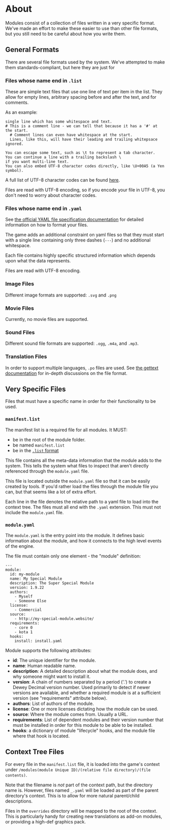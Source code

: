 # About

Modules consist of a collection of files written in a very specific format.  We've made an effort to make these easier to use than other file formats, but you still need to be careful about how you write them.

## General Formats

There are several file formats used by the system.  We've attempted to make them standards-compliant, but here they are just for

### Files whose name end in `.list`

These are simple text files that use one line of text per item in the list.  They allow for empty lines, arbitrary spacing before and after the text, and for comments.

As an example:

```
single line which has some whitespace and text.
# This is a comment line - we can tell that because it has a '#' at the start.
  # Comment lines can even have whitespace at the start.
  Lines, like this, will have their leading and trailing whitepsace ignored.

You can escape some text, such as \t to represent a tab character.
You can continue a line with a trailing backslash \
if you want multi-line text.
You can also embed UTF-8 character codes directly, like \U+00A5 (a Yen symbol).
```

A full list of UTF-8 character codes can be found [here](https://www.fileformat.info/info/charset/UTF-8/list.htm).

Files are read with UTF-8 encoding, so if you encode your file in UTF-8, you don't need to worry about character codes.

### Files whose name end in `.yaml`

See [the official YAML file specification documentation](https://yaml.org/spec/1.2/spec.html) for detailed information on how to format your files.

The game adds an additional constraint on yaml files so that they must start with a single line containing only three dashes (`---`) and no additional whitespace.

Each file contains highly specific structured information which depends upon what the data represents.

Files are read with UTF-8 encoding.

### Image Files

Different image formats are supported: `.svg` and `.png`

### Movie Files

Currently, no movie files are supported.

### Sound Files

Different sound file formats are supported: `.ogg`, `.m4a`, and `.mp3`.

### Translation Files

In order to support multiple languages, `.po` files are used.  See
[the gettext documentation](https://www.gnu.org/software/gettext/manual/gettext.html) for in-depth discussions on the file format.


## Very Specific Files

Files that must have a specific name in order for their functionality to be used.


### `manifest.list`

The manifest list is a required file for all modules.  It MUST:

* be in the root of the module folder.
* be named `manifest.list`
* be in the [`.list` format](#files-whose-name-ends-in-list)

This file contains all the meta-data information that the module adds to the system.  This tells the system what files to inspect that aren't directly referenced through the `module.yaml` file.

This file is located outside the `module.yaml` file so that it can be easily created by tools.  If you'd rather load the files through the module file you can, but that seems like a lot of extra effort.

Each line in the file denotes the relative path to a yaml file to load into the context tree.  The files must all end with the `.yaml` extension.  This must not include the `module.yaml` file.


### `module.yaml`

The `module.yaml` is the entry point into the module.  It defines basic
information about the module, and how it connects to the high level events of the engine.

The file must contain only one element - the "module" definition:

```(yaml)
---
module:
  id: my-module
  name: My Special Module
  description: The Super Special Module
  version: 1.9.22
  authors:
    - Myself
    - Someone Else
  license:
    - Commercial
  source:
    - http://my-special-module.website/
  requirements:
    - core 0
    - kota 1
  hooks:
    install: install.yaml
```

Module supports the following attributes:

* **id**: The unique identifier for the module.
* **name**: Human readable name.
* **description**: A detailed description about what the module does, and why someone might want to install it.
* **version**: A chain of numbers separated by a period ('.') to create a Dewey Decimal version number.  Used primarily to detect if newer versions are available, and whether a required module is at a sufficient version (see "requirements" attribute below).
* **authors**: List of authors of the module.
* **license**: One or more licenses dictating how the module can be used.
* **source**: Where the module comes from.  Usually a URL.
* **requirements**: List of dependent modules and their version number that must be installed in order for this module to be able to be installed.
* **hooks**: a dictionary of module "lifecycle" hooks, and the module file where that hook is located.


## Context Tree Files

For every file in the `manifest.list` file, it is loaded into the game's context under `/modules(module Unique ID)/(relative file directory)/(file contents)`.

Note that the filename is *not* part of the context path, but the directory name is.  However, files named `_.yaml` will be loaded as part of the parent directory's context.  This is to allow for more natural parent/child descriptions.

Files in the `overrides` directory will be mapped to the root of the context.  This is particularly handy for creating new translations as add-on modules, or providing a high-def graphics pack.
